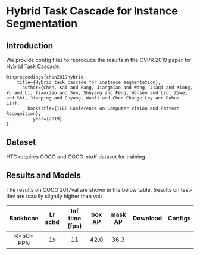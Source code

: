 # Hybrid Task Cascade for Instance Segmentation

## Introduction

We provide config files to reproduce the results in the CVPR 2019 paper for [Hybrid Task Cascade](https://arxiv.org/abs/1901.07518).

```
@inproceedings{chen2019hybrid,
    title={Hybrid task cascade for instance segmentation},
      author={Chen, Kai and Pang, Jiangmiao and Wang, Jiaqi and Xiong, Yu and Li, Xiaoxiao and Sun, Shuyang and Feng, Wansen and Liu, Ziwei and Shi, Jianping and Ouyang, Wanli and Chen Change Loy and Dahua Lin},
        booktitle={IEEE Conference on Computer Vision and Pattern Recognition},
          year={2019}
}
```

## Dataset

HTC requires COCO and COCO-stuff dataset for training.

## Results and Models

The results on COCO 2017val are shown in the below table. (results on test-dev are usually slightly higher than val)

  | Backbone  | Lr schd | Inf time (fps) | box AP | mask AP | Download | Configs |
  |:---------:|:-------:|:--------------:|:------:|:-------:|:--------:|:-------:|
  | R-50-FPN  | 1x      | 11             | 42.0   | 36.3    |          |         |
